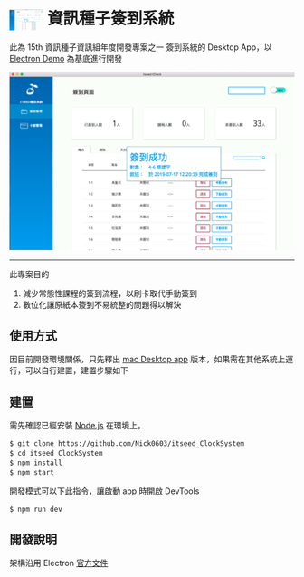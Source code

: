 # <img src="https://github.com/Nick0603/itseed_ClockSystem/blob/master/docs/screenshot.png?raw=true" width="60px" align="center" alt="system screenshot"> 資訊種子簽到系統


此為 15th 資訊種子資訊組年度開發專案之一 簽到系統的 Desktop App，以 [Electron Demo](https://github.com/electron/electron-api-demos) 為基底進行開發 

![Sysytem Screenshots](https://github.com/Nick0603/itseed_ClockSystem/blob/master/docs/screenshot.png?raw=true)

---

此專案目的
1. 減少常態性課程的簽到流程，以刷卡取代手動簽到
2. 數位化讓原紙本簽到不易統整的問題得以解決

## 使用方式

因目前開發環境關係，只先釋出 [mac Desktop app](https://drive.google.com/drive/folders/18GtCYIp1uhig9QZstUdnXXUvIVgUTdwF?usp=sharing) 版本，如果需在其他系統上運行，可以自行建置，建置步驟如下

## 建置

需先確認已經安裝 [Node.js](https://nodejs.org) 在環境上。

```bash
$ git clone https://github.com/Nick0603/itseed_ClockSystem
$ cd itseed_ClockSystem
$ npm install
$ npm start
```

開發模式可以下此指令，讓啟動 app 時開啟 DevTools

```bash
$ npm run dev
```

## 開發說明

架構沿用 Electron [官方文件](docs.md)
